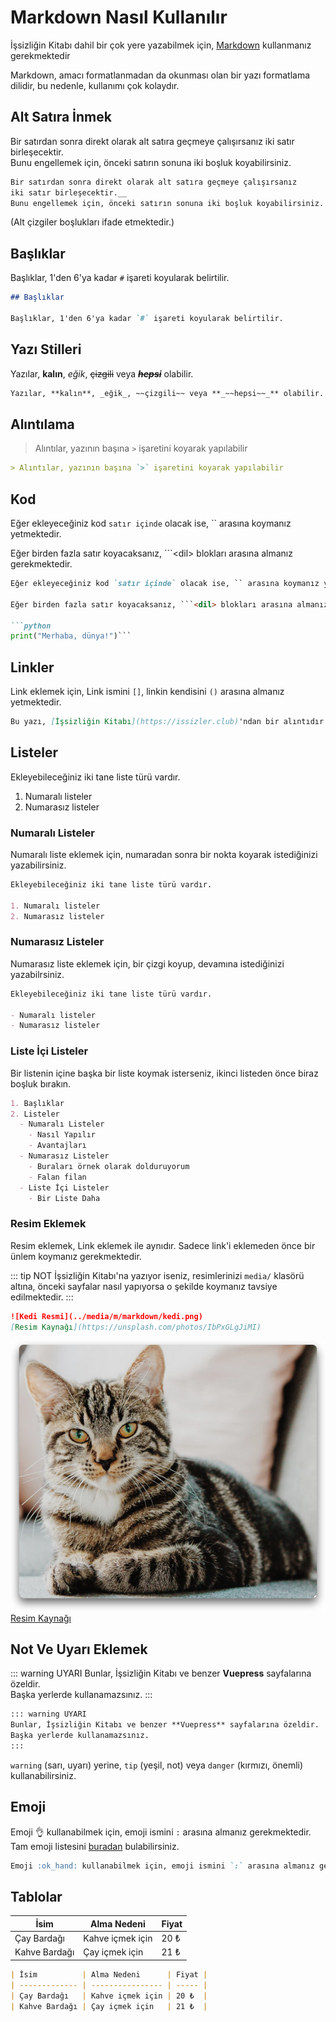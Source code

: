# Markdown Nasıl Kullanılır

İşsizliğin Kitabı dahil bir çok yere yazabilmek için,
[Markdown](https://help.github.com/en/articles/basic-writing-and-formatting-syntax) kullanmanız gerekmektedir

Markdown, amacı formatlanmadan da okunması olan bir yazı formatlama dilidir,
bu nedenle, kullanımı çok kolaydır.

## Alt Satıra İnmek

Bir satırdan sonra direkt olarak alt satıra geçmeye çalışırsanız
iki satır birleşecektir.  
Bunu engellemek için, önceki satırın sonuna iki boşluk koyabilirsiniz.

```md
Bir satırdan sonra direkt olarak alt satıra geçmeye çalışırsanız
iki satır birleşecektir.__
Bunu engellemek için, önceki satırın sonuna iki boşluk koyabilirsiniz.
```

(Alt çizgiler boşlukları ifade etmektedir.)

## Başlıklar

Başlıklar, 1'den 6'ya kadar `#` işareti koyularak belirtilir.

```md
## Başlıklar

Başlıklar, 1'den 6'ya kadar `#` işareti koyularak belirtilir.
```

## Yazı Stilleri

Yazılar, **kalın**, _eğik_, ~~çizgili~~ veya **_~~hepsi~~_** olabilir.

```md
Yazılar, **kalın**, _eğik_, ~~çizgili~~ veya **_~~hepsi~~_** olabilir.
```

## Alıntılama

> Alıntılar, yazının başına `>` işaretini koyarak yapılabilir

```md
> Alıntılar, yazının başına `>` işaretini koyarak yapılabilir
```

## Kod

Eğer ekleyeceğiniz kod `satır içinde` olacak ise, \`\` arasına koymanız yetmektedir.

Eğer birden fazla satır koyacaksanız, \`\`\`&lt;dil> blokları arasına almanız gerekmektedir.

```md
Eğer ekleyeceğiniz kod `satır içinde` olacak ise, `` arasına koymanız yetmektedir.

Eğer birden fazla satır koyacaksanız, ```<dil> blokları arasına almanız gerekmektedir.

```python
print("Merhaba, dünya!")```
```

## Linkler

Link eklemek için, Link ismini `[]`, linkin kendisini `()` arasına almanız
yetmektedir.

```md
Bu yazı, [İşsizliğin Kitabı](https://issizler.club)'ndan bir alıntıdır.
```

## Listeler

Ekleyebileceğiniz iki tane liste türü vardır.

1. Numaralı listeler
2. Numarasız listeler

### Numaralı Listeler

Numaralı liste eklemek için, numaradan sonra bir nokta koyarak
istediğinizi yazabilirsiniz.

```md
Ekleyebileceğiniz iki tane liste türü vardır.

1. Numaralı listeler
2. Numarasız listeler
```

### Numarasız Listeler

Numarasız liste eklemek için, bir çizgi koyup, devamına istediğinizi yazabilrsiniz.

```md
Ekleyebileceğiniz iki tane liste türü vardır.

- Numaralı listeler
- Numarasız listeler
```

### Liste İçi Listeler

Bir listenin içine başka bir liste koymak isterseniz, ikinci listeden önce
biraz boşluk bırakın.

```md
1. Başlıklar
2. Listeler
  - Numaralı Listeler
    - Nasıl Yapılır
    - Avantajları
  - Numarasız Listeler
    - Buraları örnek olarak dolduruyorum
    - Falan filan
  - Liste İçi Listeler
    - Bir Liste Daha
```

### Resim Eklemek

Resim eklemek, Link eklemek ile aynıdır. Sadece link'i eklemeden önce bir ünlem
koymanız gerekmektedir.

::: tip NOT
İşsizliğin Kitabı'na yazıyor iseniz, resimlerinizi `media/` klasörü altına,
önceki sayfalar nasıl yapıyorsa o şekilde koymanız tavsiye edilmektedir.
:::

```md
![Kedi Resmi](../media/m/markdown/kedi.png)  
[Resim Kaynağı](https://unsplash.com/photos/IbPxGLgJiMI)
```

![Kedi Resmi](../media/m/markdown/kedi.png)  
[Resim Kaynağı](https://unsplash.com/photos/IbPxGLgJiMI)

## Not Ve Uyarı Eklemek

::: warning UYARI
Bunlar, İşsizliğin Kitabı ve benzer **Vuepress** sayfalarına özeldir.  
Başka yerlerde kullanamazsınız.
:::

```md
::: warning UYARI
Bunlar, İşsizliğin Kitabı ve benzer **Vuepress** sayfalarına özeldir.  
Başka yerlerde kullanamazsınız.
:::
```

`warning` (sarı, uyarı) yerine, `tip` (yeşil, not) veya `danger` (kırmızı, önemli) kullanabilirsiniz.

## Emoji

Emoji :ok_hand: kullanabilmek için, emoji ismini `:` arasına almanız gerekmektedir.  
Tam emoji listesini [buradan](https://github.com/markdown-it/markdown-it-emoji/blob/master/lib/data/full.json) bulabilirsiniz.

```md
Emoji :ok_hand: kullanabilmek için, emoji ismini `:` arasına almanız gerekmektedir.  
```

## Tablolar

| İsim          | Alma Nedeni      | Fiyat |
| ------------- | ---------------- | ----- |
| Çay Bardağı   | Kahve içmek için | 20 ₺  |
| Kahve Bardağı | Çay içmek için   | 21 ₺  |

```md
| İsim          | Alma Nedeni      | Fiyat |
| ------------- | ---------------- | ----- |
| Çay Bardağı   | Kahve içmek için | 20 ₺  |
| Kahve Bardağı | Çay içmek için   | 21 ₺  |
```